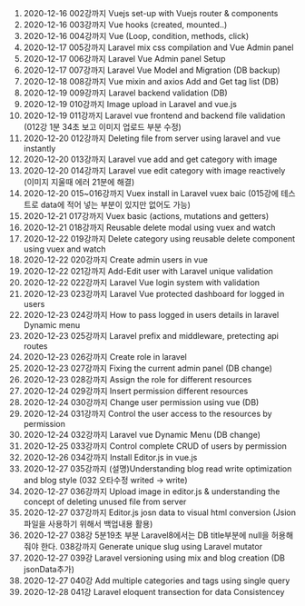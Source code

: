 001. 2020-12-16 002강까지 Vuejs set-up with Vuejs router & components
002. 2020-12-16 003강까지 Vue hooks (created, mounted..) 
003. 2020-12-16 004강까지 Vue (Loop, condition, methods, click)
004. 2020-12-17 005강까지 Laravel mix css compilation and Vue Admin panel
005. 2020-12-17 006강까지 Laravel Vue Admin panel Setup
006. 2020-12-17 007강까지 Laravel Vue Model and Migration (DB backup)
007. 2020-12-18 008강까지 Vue mixin and axios Add and Get tag list (DB)
008. 2020-12-19 009강까지 Laravel backend validation (DB)
009. 2020-12-19 010강까지 Image upload in Laravel and vue.js
010. 2020-12-19 011강까지 Laravel vue frontend and backend file validation (012강 1분 34초 보고 이미지 업로드 부분 수정)
010. 2020-12-20 012강까지 Deleting file from server using laravel and vue instantly
011. 2020-12-20 013강까지 Laravel vue add and get category with image
012. 2020-12-20 014강까지 Laravel vue edit category with image reactively (이미지 지울때 에러 21분에 해결)
013. 2020-12-20 015~016강까지  Vuex install in Laravel vuex baic (015강에 테스트로 data에 적어 넣는 부분이 있지만 없어도 가능)
014. 2020-12-21 017강까지 Vuex basic (actions, mutations and getters)
015. 2020-12-21 018강까지 Reusable delete modal using vuex and watch
016. 2020-12-22 019강까지 Delete category using reusable delete component using vuex and watch
017. 2020-12-22 020강까지 Create admin users in vue
018. 2020-12-22 021강까지 Add-Edit user with Laravel unique validation
019. 2020-12-22 022강까지 Laravel Vue login system with validation
020. 2020-12-23 023강까지 Laravel Vue protected dashboard for logged in users
021. 2020-12-23 024강까지 How to pass logged in users details in laravel Dynamic menu
022. 2020-12-23 025강까지 Laravel prefix and middleware, pretecting api routes
023. 2020-12-23 026강까지 Create role in laravel
024. 2020-12-23 027강까지 Fixing the current admin panel (DB change)
025. 2020-12-23 028강까지 Assign the role for different resources
026. 2020-12-24 029강까지 Insert permission different resources
027. 2020-12-24 030강까지 Change user permission using vue (DB)
028. 2020-12-24 031강까지 Control the user access to the resources by permission
029. 2020-12-24 032강까지 Laravel vue Dynamic Menu (DB change)
030. 2020-12-25 033강까지 Control complete CRUD of users by permission
031. 2020-12-26 034강까지 Install Editor.js in vue.js 
032. 2020-12-27 035강까지 (설명)Understanding blog read write optimization and blog style (032 오타수정 writed -> write)
033. 2020-12-27 036강까지 Upload image in editor.js & understanding the concept of deleting unused file from server
034. 2020-12-27 037강까지 Editor.js josn data to visual html conversion (Jsion 파일을 사용하기 위해서 백업내용 활용)
035. 2020-12-27 038강 5분19초 부분 Laravel8에서는 DB title부분에 null을 허용해줘야 한다. 038강까지 Generate unique slug using Laravel mutator
036. 2020-12-27 039강 Laravel versioning using mix and blog creation (DB jsonData추가)
037. 2020-12-27 040강 Add multiple categories and tags using single query
038. 2020-12-28 041강 Laravel eloquent transection for data Consistencey
